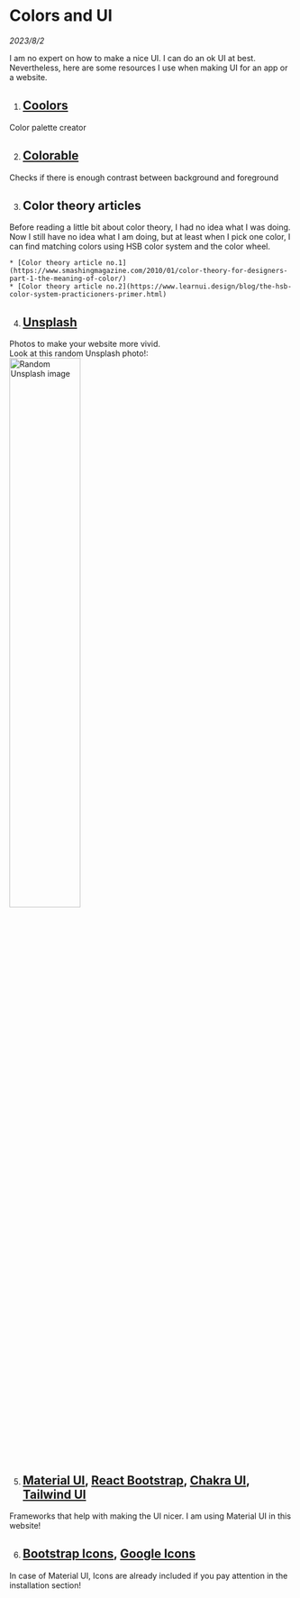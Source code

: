 # Colors and UI

_2023/8/2_

I am no expert on how to make a nice UI. I can do an ok UI at best. Nevertheless, here are some resources I use when making UI for an app or a website.

1. ## [Coolors](https://coolors.co)
Color palette creator

2. ## [Colorable](https://colorable.jxnblk.com)
Checks if there is enough contrast between background and foreground

3. ## Color theory articles
Before reading a little bit about color theory, I had no idea what I was doing. Now I still have no idea what I am doing, but at least when I pick one color, I can find matching colors using HSB color system and the color wheel.

    * [Color theory article no.1](https://www.smashingmagazine.com/2010/01/color-theory-for-designers-part-1-the-meaning-of-color/)
    * [Color theory article no.2](https://www.learnui.design/blog/the-hsb-color-system-practicioners-primer.html) 

4. ## [Unsplash](https://unsplash.com)
Photos to make your website more vivid. <br>
Look at this random Unsplash photo!: <br>
<img src="https://source.unsplash.com/random?wallpapers" alt="Random Unsplash image" width="50%"/>

5. ## [Material UI](https://mui.com/material-ui/), [React Bootstrap](https://react-bootstrap.github.io), [Chakra UI](https://chakra-ui.com), [Tailwind UI](https://tailwindui.com)
Frameworks that help with making the UI nicer. I am using Material UI in this website!

6. ## [Bootstrap Icons](https://icons.getbootstrap.com), [Google Icons](https://fonts.google.com/icons)
In case of Material UI, Icons are already included if you pay attention in the installation section!
